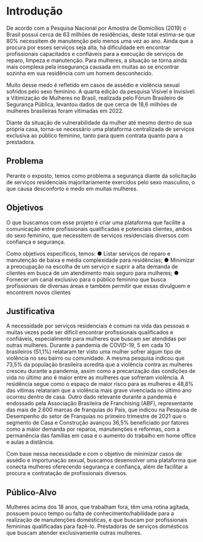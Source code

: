 # Introdução

De acordo com a Pesquisa Nacional por Amostra de Domicílios (2019) o Brasil possui cerca de 63 milhões de residências, deste total estima-se que 80% necessitem de manutenção pelo menos uma vez ao ano. Ainda que a procura por esses serviços seja alta, há dificuldade em encontrar profissionais capacitados e confiáveis para a execução de serviços de reparo, limpeza e manutenção. Para mulheres, a situação se torna ainda mais complexa pela insegurança causada em muitas ao se encontrar sozinha em sua residência com um homem desconhecido.

Muito desse medo é refletido em casos de assédio e violência sexual sofridos pelo sexo feminino. A quarta edição da pesquisa Visível e Invisível: a Vitimização de Mulheres no Brasil, realizada pelo Fórum Brasileiro de Segurança Pública, levantou dados de que cerca de 18,6 milhões de mulheres brasileiras foram vitimadas em 2022. 

Diante da situação de vulnerabilidade da mulher até mesmo dentro de sua própria casa, torna-se necessário uma plataforma centralizada de serviços exclusiva ao público feminino, tanto para quem contrata quanto para a prestadora.


## Problema

Perante o exposto, temos como problema a segurança diante da solicitação de serviços residenciais majoritariamente exercidos pelo sexo masculino, o que causa desconforto e medo em muitas mulheres.


## Objetivos

O que buscamos com esse projeto é criar uma plataforma que facilite a comunicação entre profissionais qualificadas e potenciais clientes, ambos do sexo feminino, que necessitem de serviços residenciais diversos com confiança e segurança.

Como objetivos específicos, temos:
●	Listar serviços de reparo e manutenção de baixa e média complexidade para residências;
●	Minimizar a preocupação na escolha de um serviço e suprir a alta demanda de clientes em busca de um atendimento mais seguro para mulheres;
●	Fornecer um canal exclusivo para o público feminino que busca profissionais de diversas áreas e também permitir que essas divulguem e encontrem novos clientes


## Justificativa

A necessidade por serviços residenciais é comum na vida das pessoas e muitas vezes pode ser difícil encontrar profissionais qualificados e confiáveis, especialmente para mulheres que buscam ser atendidas por outras mulheres. Durante a pandemia de COVID-19, 5 em cada 10 brasileiros (51,1%) relataram ter visto uma mulher sofrer algum tipo de violência no seu bairro ou comunidade. A mesma pesquisa indicou que 73,5% da população brasileira acredita que a violência contra as mulheres cresceu durante a pandemia, assim como a precarização das condições de vida no último ano é maior entre as mulheres que sofreram violência. A residência segue como o espaço de maior risco para as mulheres e 48,8% das vítimas relataram que a violência mais grave vivenciada no último ano ocorreu dentro de casa. Outro dado relevante durante a pandemia é endossado pela Associação Brasileira de Franchising (ABF), representante das mais de 2.600 marcas de franquias do País, que indicou na Pesquisa de Desempenho do setor de Franquias no primeiro trimestre de 2021 que o segmento de Casa e Construção avançou 36,5% beneficiado por fatores como a maior demanda por reparos, manutenções e reformas, com a permanência das famílias em casa e o aumento do trabalho em home office e aulas a distância.

Com base nessa necessidade e com o objetivo de minimizar casos de assédio e importunação sexual, buscamos desenvolver uma plataforma que conecta mulheres oferecendo segurança e confiança, além de facilitar a procura e contratação de profissionais diversos.


## Público-Alvo

Mulheres acima dos 18 anos, que trabalham fora, têm uma rotina agitada, possuem pouco tempo ou falta  de conhecimento/habilidade para a realização de manutenções  domésticas, e que buscam por profissionais femininas qualificadas para fazê-lo. 
Prestadoras de serviços domésticos que buscam atender exclusivamente outras mulheres.

